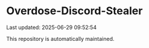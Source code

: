 # Overdose-Discord-Stealer

Last updated: 2025-06-29 09:52:54

This repository is automatically maintained.
